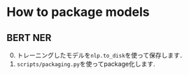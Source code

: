 # How to package models

## BERT NER

0. トレーニングしたモデルを`nlp.to_disk`を使って保存します．
1. `scripts/packaging.py`を使ってpackage化します.

